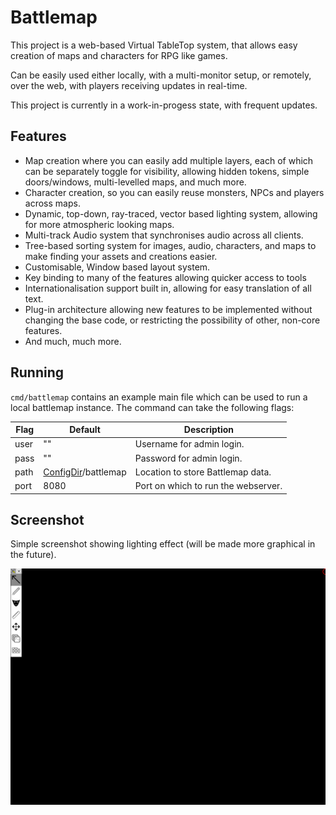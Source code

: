 # Battlemap

This project is a web-based Virtual TableTop system, that allows easy creation of maps and characters for RPG like games.

Can be easily used either locally, with a multi-monitor setup, or remotely, over the web, with players receiving updates in real-time.

This project is currently in a work-in-progess state, with frequent updates.

## Features

* Map creation where you can easily add multiple layers, each of which can be separately toggle for visibility, allowing hidden tokens, simple doors/windows, multi-levelled maps, and much more.
* Character creation, so you can easily reuse monsters, NPCs and players across maps.
* Dynamic, top-down, ray-traced, vector based lighting system, allowing for more atmospheric looking maps.
* Multi-track Audio system that synchronises audio across all clients.
* Tree-based sorting system for images, audio, characters, and maps to make finding your assets and creations easier.
* Customisable, Window based layout system.
* Key binding to many of the features allowing quicker access to tools 
* Internationalisation support built in, allowing for easy translation of all text.
* Plug-in architecture allowing new features to be implemented without changing the base code, or restricting the possibility of other, non-core features.
* And much, much more.

## Running

`cmd/battlemap` contains an example main file which can be used to run a local battlemap instance. The command can take the following flags:

|  Flag  |  Default  |  Description  |
|--------|-----------|---------------|
| user   | ""        | Username for admin login. |
| pass   | ""        | Password for admin login. |
| path   | [ConfigDir](https://pkg.go.dev/os#UserConfigDir)/battlemap | Location to store Battlemap data. |
| port   | 8080      | Port on which to run the webserver. |

## Screenshot

Simple screenshot showing lighting effect (will be made more graphical in the future).

<a href="https://raw.githubusercontent.com/MJKWoolnough/battlemap/master/screenshots/screenshot.svg">![Screenshot](/screenshots/screenshot.svg)</a>
